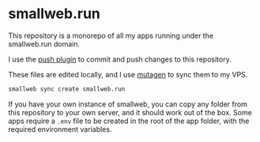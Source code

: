 # smallweb.run

This repository is a monorepo of all my apps running under the smallweb.run domain.

I use the [push plugin](../.smallweb/plugins/push.sh) to commit and push changes to this repository.

These files are edited locally, and I use [mutagen](https://mutagen.io) to sync them to my VPS.

```sh
smallweb sync create smallweb.run
```

If you have your own instance of smallweb, you can copy any folder from this repository to your own server, and it should work out of the box. Some apps require a `.env` file to be created in the root of the app folder, with the required environment variables.
